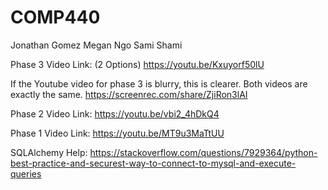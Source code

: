 # COMP440
Jonathan Gomez
Megan Ngo
Sami Shami

Phase 3 Video Link: (2 Options)
https://youtu.be/Kxuyorf50lU

If the Youtube video for phase 3 is blurry, this is clearer. Both videos are exactly the same.
https://screenrec.com/share/ZjiRon3lAI 






Phase 2 Video Link:
 https://youtu.be/vbi2_4hDkQ4 


 Phase 1 Video Link:
 https://youtu.be/MT9u3MaTtUU 

SQLAlchemy Help:
https://stackoverflow.com/questions/7929364/python-best-practice-and-securest-way-to-connect-to-mysql-and-execute-queries 